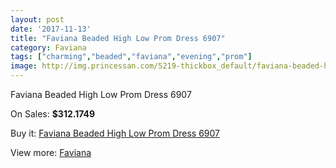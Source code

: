 ```yaml
---
layout: post
date: '2017-11-13'
title: "Faviana Beaded High Low Prom Dress 6907"
category: Faviana
tags: ["charming","beaded","faviana","evening","prom"]
image: http://img.princessan.com/5219-thickbox_default/faviana-beaded-high-low-prom-dress-6907.jpg
---
```

Faviana Beaded High Low Prom Dress 6907

On Sales: **$312.1749**
<a href="https://www.princessan.com/en/faviana/2428-faviana-beaded-high-low-prom-dress-6907.html"><amp-img layout="responsive" width="600" height="600" src="//img.princessan.com/5219-thickbox_default/faviana-beaded-high-low-prom-dress-6907.jpg" alt="Faviana Beaded High Low Prom Dress 6907 0" /></a>
<a href="https://www.princessan.com/en/faviana/2428-faviana-beaded-high-low-prom-dress-6907.html"><amp-img layout="responsive" width="600" height="600" src="//img.princessan.com/5221-thickbox_default/faviana-beaded-high-low-prom-dress-6907.jpg" alt="Faviana Beaded High Low Prom Dress 6907 1" /></a>
<a href="https://www.princessan.com/en/faviana/2428-faviana-beaded-high-low-prom-dress-6907.html"><amp-img layout="responsive" width="600" height="600" src="//img.princessan.com/5220-thickbox_default/faviana-beaded-high-low-prom-dress-6907.jpg" alt="Faviana Beaded High Low Prom Dress 6907 2" /></a>

Buy it: [Faviana Beaded High Low Prom Dress 6907](https://www.princessan.com/en/faviana/2428-faviana-beaded-high-low-prom-dress-6907.html "Faviana Beaded High Low Prom Dress 6907")

View more: [Faviana](https://www.princessan.com/en/19-faviana "Faviana")